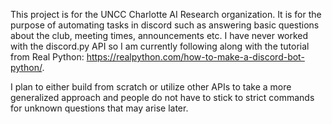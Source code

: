 This project is for the UNCC Charlotte AI Research organization. It is for the purpose of automating tasks in discord such as answering basic questions about the club, meeting times, announcements etc. I have never worked with the discord.py API so I am currently following along with the tutorial from Real Python: https://realpython.com/how-to-make-a-discord-bot-python/.

I plan to either build from scratch or utilize other APIs to take a more generalized approach and people do not have to stick to strict commands for unknown questions that may arise later. 


